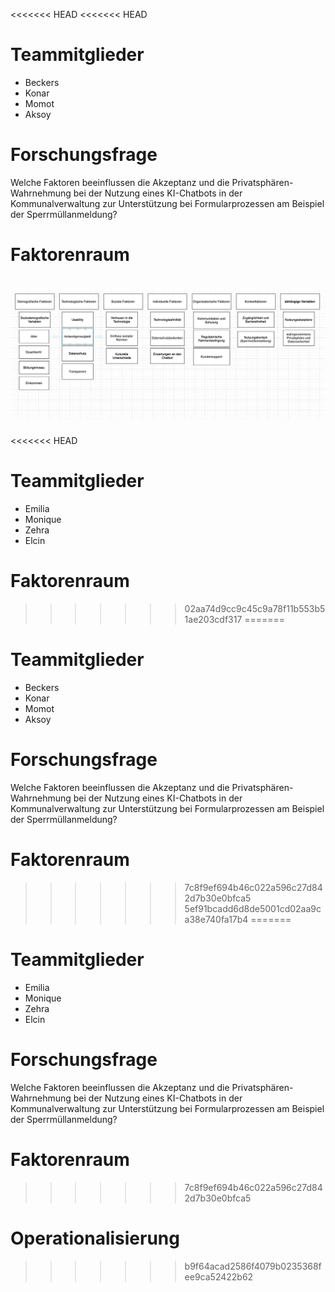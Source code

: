 <<<<<<< HEAD
<<<<<<< HEAD
# Teammitglieder

-   Beckers
-   Konar
-   Momot
-   Aksoy

# Forschungsfrage
Welche Faktoren beeinflussen die Akzeptanz und die Privatsphären-Wahrnehmung bei der Nutzung eines KI-Chatbots in der Kommunalverwaltung zur Unterstützung bei Formularprozessen am Beispiel der Sperrmüllanmeldung?

# Faktorenraum

![Faktorenraum](readme_files/Faktorenraum.jpeg)
=======

<<<<<<< HEAD
# Teammitglieder

-   Emilia
-   Monique
-   Zehra
-   Elcin 


# Faktorenraum
>>>>>>> 02aa74d9cc9c45c9a78f11b553b51ae203cdf317
=======
# Teammitglieder

-   Beckers
-   Konar
-   Momot
-   Aksoy

# Forschungsfrage

Welche Faktoren beeinflussen die Akzeptanz und die
Privatsphären-Wahrnehmung bei der Nutzung eines KI-Chatbots in der
Kommunalverwaltung zur Unterstützung bei Formularprozessen am Beispiel
der Sperrmüllanmeldung?

# Faktorenraum
>>>>>>> 7c8f9ef694b46c022a596c27d842d7b30e0bfca5
>>>>>>> 5ef91bcadd6d8de5001cd02aa9ca38e740fa17b4
=======

# Teammitglieder

-   Emilia
-   Monique
-   Zehra
-   Elcin 

# Forschungsfrage

Welche Faktoren beeinflussen die Akzeptanz und die
Privatsphären-Wahrnehmung bei der Nutzung eines KI-Chatbots in der
Kommunalverwaltung zur Unterstützung bei Formularprozessen am Beispiel
der Sperrmüllanmeldung?

# Faktorenraum
>>>>>>> 7c8f9ef694b46c022a596c27d842d7b30e0bfca5

# Operationalisierung
>>>>>>> b9f64acad2586f4079b0235368fee9ca52422b62
